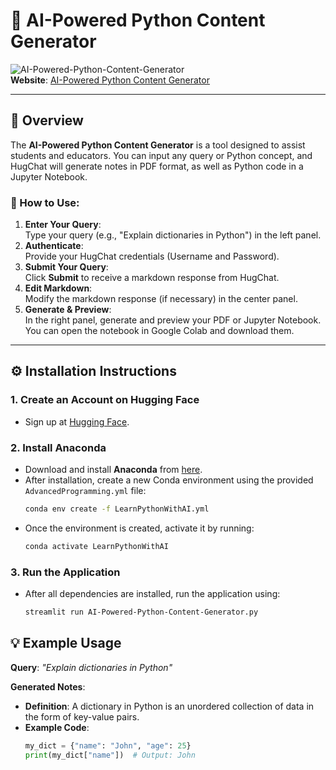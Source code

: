  
# 🌟 AI-Powered Python Content Generator

![AI-Powered-Python-Content-Generator](AI-Powered-Python-Content-Generator.gif)  
**Website**: [AI-Powered Python Content Generator](https://ai-powered-python-content-generator.streamlit.app/)

---

## 🚀 Overview
The **AI-Powered Python Content Generator** is a tool designed to assist students and educators. You can input any query or Python concept, and HugChat will generate notes in PDF format, as well as Python code in a Jupyter Notebook.

### 📝 How to Use:
1. **Enter Your Query**:  
   Type your query (e.g., "Explain dictionaries in Python") in the left panel.
2. **Authenticate**:  
   Provide your HugChat credentials (Username and Password).
3. **Submit Your Query**:  
   Click **Submit** to receive a markdown response from HugChat.
4. **Edit Markdown**:  
   Modify the markdown response (if necessary) in the center panel.
5. **Generate & Preview**:  
   In the right panel, generate and preview your PDF or Jupyter Notebook. You can open the notebook in Google Colab and download them.

---

## ⚙️ Installation Instructions

### 1. **Create an Account on Hugging Face**  
- Sign up at [Hugging Face](https://huggingface.co/welcome).

### 2. **Install Anaconda**  
- Download and install **Anaconda** from [here](https://www.anaconda.com/products/distribution).
- After installation, create a new Conda environment using the provided `AdvancedProgramming.yml` file:
  ```bash
  conda env create -f LearnPythonWithAI.yml
  ```
- Once the environment is created, activate it by running:
  ```bash
  conda activate LearnPythonWithAI
  ```

### 3. **Run the Application**  
- After all dependencies are installed, run the application using:
  ```bash
  streamlit run AI-Powered-Python-Content-Generator.py
  ```
 
## 💡 Example Usage
**Query**: *"Explain dictionaries in Python"*

**Generated Notes**:  
- **Definition**: A dictionary in Python is an unordered collection of data in the form of key-value pairs.
- **Example Code**:
  ```python
  my_dict = {"name": "John", "age": 25}
  print(my_dict["name"])  # Output: John
  ```
 
